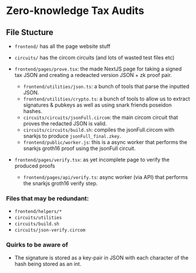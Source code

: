 # Zero-knowledge Tax Audits

## File Stucture
* `frontend/` has all the page website stuff
* `circuits/` has the circom circuits (and lots of wasted test files etc)

* `frontend/pages/prove.tsx`: the made NextJS page for taking a signed tax JSON and creating a redeacted version JSON + zk proof pair.
  * `frontend/utilities/json.ts`: a bunch of tools that parse the inputted JSON.
  * `frontend/utilities/crypto.ts`: a bunch of tools to allow us to extract signatures & pubkeys as well as using snark friends poseidon hashes.
  * `circuits/circuits/jsonFull.circom`: the main circom circuit that proves the redacted JSON is valid.
  * `circuits/circuits/build.sh`: compiles the jsonFull.circom with snarkjs to produce `jsonFull_final.zkey`.
  * `frontend/public/worker.js`: this is a async worker that performs the snarkjs groth16 proof using the jsonFull circuit.
  
* `frontend/pages/verify.tsx`: as yet incomplete page to verify the produced proofs
  * `frontend/pages/api/verify.ts`: async worker (via API) that performs the snarkjs groth16 verify step.

### Files that may be redundant:
* `frontend/helpers/*`
* `circuits/utilities`
* `circuits/build.sh`
* `circuits/json-verify.circom`

### Quirks to be aware of
* The signature is stored as a key-pair in JSON with each character of the hash being stored as an int.